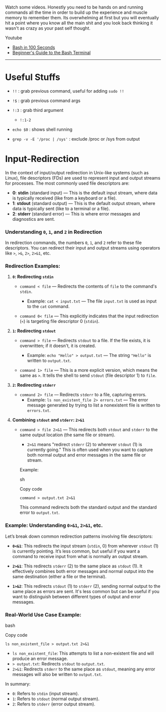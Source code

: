 Watch some videos. Honestly you need to be hands on and running commands all the time in order to build up the experience and muscle memory to remember them. Its overwhelming at first but you will eventually hit a point where you know all the main shit and you look back thinking it wasn't as crazy as your past self thought.

Youtube
- [Bash in 100 Seconds](https://www.youtube.com/watch?v=I4EWvMFj37g)
- [Beginner's Guide to the Bash Terminal](https://www.youtube.com/watch?v=oxuRxtrO2Ag)

---

# Useful Stuffs

- `!!` : grab previous command, useful for adding `sudo !!`
- `!$` : grab previous command args
- `!:3` : grab third argument
	- `!:1-2`
- `echo $0` : shows shell running

- `grep -v -E '/proc | /sys'` : exclude /proc or /sys from output


# Input-Redirection

In the context of input/output redirection in Unix-like systems (such as Linux), file descriptors (FDs) are used to represent input and output streams for processes. The most commonly used file descriptors are:

- **0**: **stdin** (standard input) — This is the default input stream, where data is typically received (like from a keyboard or a file).
- **1**: **stdout** (standard output) — This is the default output stream, where data is typically sent (like to a terminal or a file).
- **2**: **stderr** (standard error) — This is where error messages and diagnostics are sent.

### Understanding `0`, `1`, and `2` in Redirection

In redirection commands, the numbers `0`, `1`, and `2` refer to these file descriptors. You can redirect their input and output streams using operators like `>`, `>&`, `2>`, `2>&1`, etc.

### Redirection Examples:

1. **`0`: Redirecting `stdin`**
    
    - `command < file` — Redirects the contents of `file` to the command's `stdin`.
        
        - Example: `cat < input.txt` — The file `input.txt` is used as input to the `cat` command.
    - `command 0< file` — This explicitly indicates that the input redirection (`<`) is targeting file descriptor 0 (`stdin`).
        
2. **`1`: Redirecting `stdout`**
    
    - `command > file` — Redirects `stdout` to a file. If the file exists, it is overwritten; if it doesn't, it is created.
        
        - Example: `echo "Hello" > output.txt` — The string `"Hello"` is written to `output.txt`.
    - `command 1> file` — This is a more explicit version, which means the same as `>`. It tells the shell to send `stdout` (file descriptor 1) to `file`.
        
3. **`2`: Redirecting `stderr`**
    
    - `command 2> file` — Redirects `stderr` to a file, capturing errors.
        - Example: `ls non_existent_file 2> errors.txt` — The error message generated by trying to list a nonexistent file is written to `errors.txt`.
4. **Combining `stdout` and `stderr`: `2>&1`**
    
    - `command > file 2>&1` — This redirects both `stdout` and `stderr` to the same output location (the same file or stream).
        
        - `2>&1` means "redirect `stderr` (2) to wherever `stdout` (1) is currently going." This is often used when you want to capture both normal output and error messages in the same file or stream.
        
        Example:
        
        sh
        
        Copy code
        
        `command > output.txt 2>&1`
        
        This command redirects both the standard output and the standard error to `output.txt`.
        

### Example: Understanding `0>&1`, `2>&1`, etc.

Let’s break down common redirection patterns involving file descriptors:

- **`0<&1`**: This redirects the input stream (`stdin`, 0) from wherever `stdout` (1) is currently pointing. It’s less common, but useful if you want a command to receive input from what is normally an output stream.
    
- **`2>&1`**: This redirects `stderr` (2) to the same place as `stdout` (1). It effectively combines both error messages and normal output into the same destination (either a file or the terminal).
    
- **`1>&2`**: This redirects `stdout` (1) to `stderr` (2), sending normal output to the same place as errors are sent. It's less common but can be useful if you want to distinguish between different types of output and error messages.
    

### Real-World Use Case Example:

bash

Copy code

`ls non_existent_file > output.txt 2>&1`

- `ls non_existent_file`: This attempts to list a non-existent file and will produce an error message.
- `> output.txt`: Redirects `stdout` to `output.txt`.
- `2>&1`: Redirects `stderr` to the same place as `stdout`, meaning any error messages will also be written to `output.txt`.

In summary:

- `0`: Refers to `stdin` (input stream).
- `1`: Refers to `stdout` (normal output stream).
- `2`: Refers to `stderr` (error output stream).